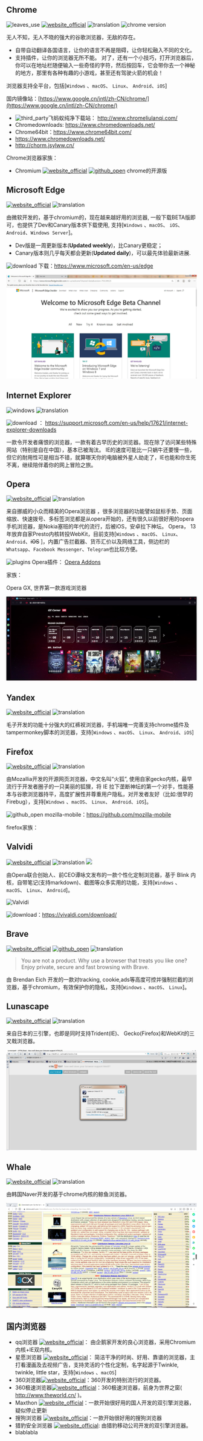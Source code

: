 ## Chrome
![leaves_use](https://gitbook07.oss-cn-hangzhou.aliyuncs.com/leaves_use.svg) [![website_official](https://gitbook07.oss-cn-hangzhou.aliyuncs.com/website_official.svg)](https://www.google.com/chrome//) ![translation](https://gitbook07.oss-cn-hangzhou.aliyuncs.com/translation.svg) ![chrome version](https://img.shields.io/badge/Version-90-ff55bb.svg)

无人不知，无人不晓的强大的谷歌浏览器，无敌的存在。
- 自带自动翻译各国语言，让你的语言不再是阻碍，让你轻松融入不同的文化。
- 支持插件，让你的浏览器无所不能。
对了，还有一个小技巧，打开浏览器后，你可以在地址栏随便输入一些奇怪的字符，然后按回车，它会带你去一个神秘的地方，那里有各种有趣的小游戏，甚至还有驾驶火箭的机会！


浏览器支持全平台，包括[`Windows` 、`macOS`、 `Linux`、 `Android`、`iOS`]

国内镜像站：[https://www.google.cn/intl/zh-CN/chrome/](https://www.google.cn/intl/zh-CN/chrome/)


- ![third_party](https://gitbook07.oss-cn-hangzhou.aliyuncs.com/third_party.svg)飞蚂蚁纯净下载站： http://www.chromeliulanqi.com/
- Chromedownloads: https://www.chromedownloads.net/
- Chrome64bit：https://www.chrome64bit.com/
- https://www.chromedownloads.net/
- http://chorm.jsylww.cn/


Chrome浏览器家族：
- Chromium [![website_official](https://gitbook07.oss-cn-hangzhou.aliyuncs.com/website_official.svg)](https://www.chromium.org/Home) [![github_open](https://gitbook07.oss-cn-hangzhou.aliyuncs.com/github_open.svg)](https://www.chromium.org/developers/how-tos/get-the-code) chrome的开源版

## Microsoft Edge
[![website_official](https://gitbook07.oss-cn-hangzhou.aliyuncs.com/website_official.svg)](ttps://www.microsoft.com/en-us/edge) ![translation](https://gitbook07.oss-cn-hangzhou.aliyuncs.com/translation.svg)

由微软开发的，基于chromium的，现在越来越好用的浏览器, 一般下载BETA版即可，也提供了Dev和Canary版本供下载使用, 支持[`Windows` 、`macOS`、 `iOS`、`Android`、`Windows Server`]。

- Dev版是一周更新版本(**Updated weekly**)，比Canary更稳定；
- Canary版本则几乎每天都会更新(**Updated daily**)，可以最先体验最新进展.

![download](https://gitbook07.oss-cn-hangzhou.aliyuncs.com/download.svg) 下载：https://www.microsoft.com/en-us/edge

![Edge](../../.gitbook/assets/z-study-browser-edgeinsider.jpg)

## Internet Explorer

![windows](https://gitbook07.oss-cn-hangzhou.aliyuncs.com/windows.svg) ![translation](https://gitbook07.oss-cn-hangzhou.aliyuncs.com/translation.svg)

![download](https://gitbook07.oss-cn-hangzhou.aliyuncs.com/download.svg) ： https://support.microsoft.com/en-us/help/17621/internet-explorer-downloads

一款令开发者痛恨的浏览器，一款有着古早历史的浏览器。现在除了访问某些特殊网站（特别是自在中国），基本已被淘汰。
IE的速度可能比一只蜗牛还要慢一些，但它的耐用性可是相当不错，就算哪天你的电脑被外星人劫走了，IE也能和你生死不离，继续陪伴着你的网上冒险之旅。

## Opera
[![website_official](https://gitbook07.oss-cn-hangzhou.aliyuncs.com/website_official.svg)](https://www.opera.com/) ![translation](https://gitbook07.oss-cn-hangzhou.aliyuncs.com/translation.svg)

来自挪威的小众而精美的Opera浏览器 ，很多浏览器的功能譬如鼠标手势、页面缩放、快速拨号、多标签浏览都是从opera开始的，还有很久以前很好用的opera手机浏览器，是Nokia塞班的年代的流行，后被iOS，安卓拉下神坛。
Opera， 13年放弃自家Presto内核转投WebKit，目前支持[`Windows` 、`macOS`、 `Linux`、 `Android`、~~iOS~~ ]，内置广告拦截器、货币汇价以及网络工具，侧边栏的` Whatsapp`、`Facebook Messenger`、`Telegram`也比较方便。

![plugins](https://gitbook07.oss-cn-hangzhou.aliyuncs.com/plugins.svg) Opera插件： [Opera Addons](https://addons.opera.com)

家族：

Opera GX, 世界第一款游戏浏览器

![Opera GX](../../.gitbook/assets/z-study-browser-operaGX.jpg)

## Yandex
[![website_official](https://gitbook07.oss-cn-hangzhou.aliyuncs.com/website_official.svg)](https://browser.yandex.com/) ![translation](https://gitbook07.oss-cn-hangzhou.aliyuncs.com/translation.svg)

毛子开发的功能十分强大的红裤衩浏览器，手机端唯一完善支持chrome插件及tampermonkey脚本的浏览器，支持[`Windows` 、`macOS`、 `Linux`、 `Android`、`iOS`]

## Firefox
 [![website_official](https://gitbook07.oss-cn-hangzhou.aliyuncs.com/website_official.svg)](https://www.firefox.com/) ![translation](https://gitbook07.oss-cn-hangzhou.aliyuncs.com/translation.svg)

由Mozallia开发的开源网页浏览器，中文名叫“火狐”, 使用自家gecko内核，最早流行于开发者圈子的一只美丽的狐狸，将 IE 拉下垄断神坛的第一个对手，性能基本与谷歌浏览器持平，高度扩展性并尊重用户隐私，对开发者友好（比如:很早的Firebug），支持[`Windows` 、`macOS`、 `Linux`、 `Android`、`iOS`]。

![github_open](https://gitbook07.oss-cn-hangzhou.aliyuncs.com/github_open.svg) mozilla-mobile：https://github.com/mozilla-mobile

firefox家族：

## Valvidi

[![website_official](https://gitbook07.oss-cn-hangzhou.aliyuncs.com/website_official.svg)](https://vivaldi.com/) ![translation](https://gitbook07.oss-cn-hangzhou.aliyuncs.com/translation.svg) ![](https://img.shields.io/badge/Version-3.8-ff55bb.svg)

由Opera联合创始人、前CEO谭咏文发布的一款个性化定制浏览器，基于 Blink 内核，自带笔记(支持markdown)、截图等众多实用的功能，支持[`Windows` 、`macOS`、 `Linux`、 `Android`]。

![Valvidi](https://vivaldi.com/wp-content/themes/vivaldicom-theme/img/download/desktop_opt.webp)

![download](https://gitbook07.oss-cn-hangzhou.aliyuncs.com/download.svg)：https://vivaldi.com/download/


## Brave 

[![website_official](https://gitbook07.oss-cn-hangzhou.aliyuncs.com/website_official.svg)](https://www.brave.com/) [![github_open](https://gitbook07.oss-cn-hangzhou.aliyuncs.com/github_open.svg)](https://github.com/brave) ![translation](https://gitbook07.oss-cn-hangzhou.aliyuncs.com/translation.svg)

> You are not a product.
Why use a browser that treats you like one? Enjoy private, secure and fast browsing with Brave.

由 Brendan Eich 开发的一款对tracking, cookie,ads等高度可控并强制拦截的浏览器，基于chromium，有效保护你的隐私，支持[`Windows` 、`macOS`、 `Linux`]。

## Lunascape 

[![website_official](https://gitbook07.oss-cn-hangzhou.aliyuncs.com/website_official.svg)](http://www.lunascape.tv/) ![translation](https://gitbook07.oss-cn-hangzhou.aliyuncs.com/translation.svg)

来自日本的三引擎，也即是同时支持Trident(IE)、 Gecko(Firefox)和WebKit的三叉戟浏览器。

![](../../.gitbook/assets/z-study-browser-lunascape.png)

## Whale 
[![website_official](https://gitbook07.oss-cn-hangzhou.aliyuncs.com/website_official.svg)](https://whale.naver.com/) ![translation](https://gitbook07.oss-cn-hangzhou.aliyuncs.com/translation.svg)

由韩国Naver开发的基于chrome内核的鲸鱼浏览器。

![Whale](../../.gitbook/assets/z-study-browser-whale.png)


## 国内浏览器

- qq浏览器 [![website_official](https://gitbook07.oss-cn-hangzhou.aliyuncs.com/website_official.svg)](https://browser.qq.com/)： 由企鹅家开发的良心浏览器，采用Chromium内核+IE双内核。
- 星愿浏览器 [![website_official](https://gitbook07.oss-cn-hangzhou.aliyuncs.com/website_official.svg)](https://www.twinkstar.com/)： 简洁干净的时尚、好用、靠谱的浏览器，主打看漫画及去视频广告，支持灵活的个性化定制，名字起源于Twinkle, twinkle, little star，支持[`Windows` 、`macOS`]
- 360浏览器[![website_official](https://gitbook07.oss-cn-hangzhou.aliyuncs.com/website_official.svg)](https://browser.360.cn/)：360开发的特别流行的浏览器。
- 360极速浏览器[![website_official](https://gitbook07.oss-cn-hangzhou.aliyuncs.com/website_official.svg)](https://browser.360.cn/ee/)：360极速浏览器，前身为世界之窗( http://www.theworld.cn/ )。
- Maxthon [![website_official](https://gitbook07.oss-cn-hangzhou.aliyuncs.com/website_official.svg)](http://www.maxthon.cn/)：一款开始很好用的国人开发的双引擎浏览器，疑似停止更新
- 搜狗浏览器 [![website_official](https://gitbook07.oss-cn-hangzhou.aliyuncs.com/website_official.svg)](https://ie.sogou.com/)：一款开始很好用的搜狗浏览器
- 猎豹安全浏览器 [![website_official](https://gitbook07.oss-cn-hangzhou.aliyuncs.com/website_official.svg)](https://www.liebao.cn/): 由猎豹移动公司开发的双引擎浏览器。
- blablabla







